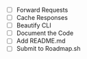 - [ ] Forward Requests
- [ ] Cache Responses
- [ ] Beautify CLI
- [ ] Document the Code
- [ ] Add README.md
- [ ] Submit to Roadmap.sh
